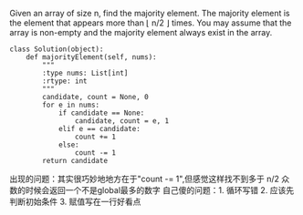 Given an array of size n, find the majority element. The majority element is the element that appears more than ⌊ n/2 ⌋ times.
You may assume that the array is non-empty and the majority element always exist in the array.
```（python）
class Solution(object):
    def majorityElement(self, nums):
        """
        :type nums: List[int]
        :rtype: int
        """
        candidate, count = None, 0
        for e in nums:
            if candidate == None:
                candidate, count = e, 1
            elif e == candidate:
                count += 1
            else:
                count -= 1
        return candidate
```
出现的问题：其实很巧妙地地方在于"count -= 1",但感觉这样找不到多于 n/2 众数的时候会返回一个不是global最多的数字
自己傻的问题：1. 循环写错 2. 应该先判断初始条件 3. 赋值写在一行好看点
